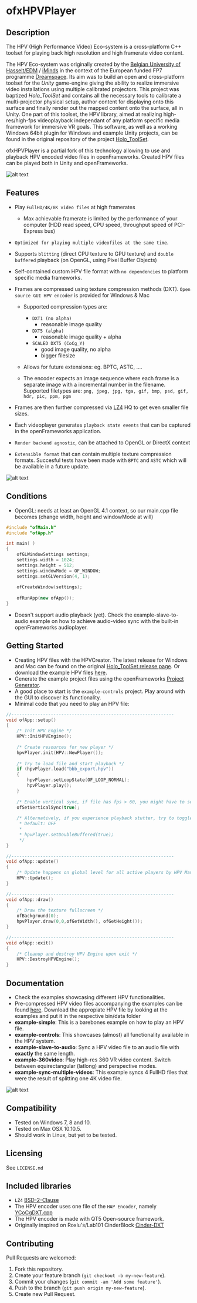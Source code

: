 # ofxHPVPlayer

## Description

The HPV (High Performance Video) Eco-system is a cross-platform C++ toolset for playing back high resolution and high framerate video content. 

The HPV Eco-system was originally created by the [Belgian University of Hasselt/EDM](http://www.uhasselt.be/edm) / [iMinds](http://www.iminds.be) in the context of the European funded FP7 programme [Dreamspace](http://www.dreamspaceproject.eu/). Its aim was  to build an open and cross-platform toolset for the *Unity* game-engine giving the ability to realize immersive video installations using multiple calibrated projectors. This project was baptized *Holo_ToolSet* and contains all the necessary tools to calibrate a multi-projector physical setup, author content for displaying onto this surface and finally render out the mapped content onto the surface, all in Unity. One part of this toolset, the HPV library, aimed at realizing high-res/high-fps videoplayback independant of any platform specific media framework for immersive VR goals. This software, as well as a working Windows 64bit plugin for Windows and example Unity projects, can be found in the original repository of the project [Holo_ToolSet](https://github.com/HasseltVR/Holo_Toolset).

ofxHPVPlayer is a partial fork of this technology allowing to use and playback HPV encoded video files in openFrameworks. Created HPV files can be played both in Unity and openFrameworks.

![alt text](/images/iabr.png "Use of HPV tech in an immersive installation @ IABR Rotterdam 2016")

## Features

- Play `FullHD/4K/8K video files` at high framerates
	- Max achievable framerate is limited by the performance of your computer (HDD read speed, CPU speed, throughput speed of PCI-Express bus)
- `Optimized for playing multiple videofiles at the same time`.
- Supports `blitting` (direct CPU texture to GPU texture) and `double buffered` playback (on OpenGL, using Pixel Buffer Objects)
- Self-contained custom HPV file format with `no dependencies` to platform specific media frameworks.
- Frames are compressed using texture compression methods (DXT). `Open source GUI HPV encoder` is provided for Windows & Mac
	- Supported compression types are:
		- `DXT1 (no alpha)`
			- reasonable image quality
		- `DXT5 (alpha)`
			- reasonable image quality + alpha
		- `SCALED DXT5 (CoCg_Y)`
			- good image quality, no alpha
			- bigger filesize
			
	- Allows for future extensions: eg. BPTC, ASTC, ....

	- The encoder expects an image sequence where each frame is a separate image with a incremental number in the filename. 
	Supported filetypes are: `png, jpeg, jpg, tga, gif, bmp, psd, gif, hdr, pic, ppm, pgm` 
 
- Frames are then further compressed via [LZ4](https://github.com/lz4/lz4) HQ to get even smaller file sizes.
- Each videoplayer generates `playback state events` that can be captured in the openFrameworks application.
- `Render backend agnostic`, can be attached to OpenGL or DirectX context
- `Extensible format` that can contain multiple texture compression formats. Succesful tests have been made with `BPTC` and `ASTC` which will be available in a future update.

![alt text](/images/hpv_creator.png "The HPV Creator")

## Conditions

- OpenGL: needs at least an OpenGL 4.1 context, so our main.cpp file becomes (change width, height and windowMode at will)

```C++
#include "ofMain.h"
#include "ofApp.h"

int main( )
{
    ofGLWindowSettings settings;
    settings.width = 1024;
    settings.height = 512;
    settings.windowMode = OF_WINDOW;
    settings.setGLVersion(4, 1);
    
    ofCreateWindow(settings);
    
    ofRunApp(new ofApp());
}
```
- Doesn't support audio playback (yet). Check the example-slave-to-audio example on how to achieve audio-video sync with the built-in openFrameworks audioplayer.

## Getting Started

- Creating HPV files with the HPVCreator. The latest release for Windows and Mac can be found on the original [Holo_ToolSet release page](https://github.com/HasseltVR/Holo_Toolset/releases). Or download the example HPV files [here](https://goo.gl/UGv5TP).
- Generate the example project files using the openFrameworks [Project Generator](http://openframeworks.cc/learning/01_basics/how_to_add_addon_to_project/).
- A good place to start is the `example-controls` project. Play around with the GUI to discover its functionality.
- Minimal code that you need to play an HPV file:

```C++
//--------------------------------------------------------------
void ofApp::setup()
{
    /* Init HPV Engine */
    HPV::InitHPVEngine();
    
    /* Create resources for new player */
    hpvPlayer.init(HPV::NewPlayer());
    
    /* Try to load file and start playback */
    if (hpvPlayer.load("bbb_export.hpv"))
    {
        hpvPlayer.setLoopState(OF_LOOP_NORMAL);
        hpvPlayer.play();
    }
    
    /* Enable vertical sync, if file has fps > 60, you might have to set to false */
    ofSetVerticalSync(true);
    
    /* Alternatively, if you experience playback stutter, try to toggle double-buffering true/false 
     * Default: OFF
     *
     * hpvPlayer.setDoubleBuffered(true);
     */
}

//--------------------------------------------------------------
void ofApp::update()
{ 
    /* Update happens on global level for all active players by HPV Manager */
    HPV::Update();
}

//--------------------------------------------------------------
void ofApp::draw()
{
    /* Draw the texture fullscreen */
    ofBackground(0);
    hpvPlayer.draw(0,0,ofGetWidth(), ofGetHeight());
}

//--------------------------------------------------------------
void ofApp::exit()
{
    /* Cleanup and destroy HPV Engine upon exit */
    HPV::DestroyHPVEngine();
}
```

## Documentation

- Check the examples showcasing different HPV functionalities.
- Pre-compressed HPV video files accompanying the examples can be found [here](https://goo.gl/UGv5TP). Download the appropiate HPV file by looking at the examples and put it in the respective bin/data folder
- **example-simple**: This is a barebones example on how to play an HPV file.
- **example-controls**: This showcases (almost) all functionality available in the HPV system.
- **example-slave-to-audio**: Sync a HPV video file to an audio file with **exactly** the same length.
- **example-360video**: Play high-res 360 VR video content. Switch between equirectangular (latlong) and perspective modes.
- **example-sync-multiple-videos**: This example syncs 4 FullHD files that were the result of splitting one 4K video file. 

![alt text](/images/example-controls.png "HPV Example showcasing all controls")

## Compatibility

- Tested on Windows 7, 8 and 10.
- Tested on Max OSX 10.10.5. 
- Should work in Linux, but yet to be tested.

## Licensing

See `LICENSE.md`

## Included libraries
- `LZ4` [BSD-2-Clause](https://opensource.org/licenses/BSD-2-Clause)
- The HPV encoder uses one file of the `HAP Encoder`, namely [YCoCgDXT.cpp](https://github.com/Vidvox/hap-qt-codec/blob/master/source/YCoCgDXT.cpp)
- The HPV encoder is made with QT5 Open-source framework.
- Originally inspired on Roxlu's/Lab101 CinderBlock [Cinder-DXT](https://github.com/lab101/Cinder-DXT)

## Contributing

Pull Requests are welcomed:

1. Fork this repository.
2. Create your feature branch (`git checkout -b my-new-feature`).
3. Commit your changes (`git commit -am 'Add some feature'`).
4. Push to the branch (`git push origin my-new-feature`).
5. Create new Pull Request.
